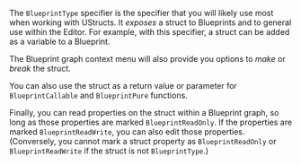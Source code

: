 The `BlueprintType` specifier is the specifier that you will likely use most when working with UStructs. It *exposes* a struct to Blueprints and to general use within the Editor. For example, with this specifier, a struct can be added as a variable to a Blueprint. 

The Blueprint graph context menu will also provide you options to *make* or *break* the struct.

You can also use the struct as a return value or parameter for `BlueprintCallable` and `BlueprintPure` functions.

Finally, you can read properties on the struct within a Blueprint graph, so long as those properties are marked `BlueprintReadOnly`. If the properties are marked `BlueprintReadWrite`, you can also edit those properties. (Conversely, you cannot mark a struct property as `BlueprintReadOnly` or `BlueprintReadWrite` if the struct is not `BlueprintType`.)